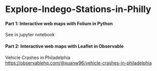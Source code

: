 # Explore-Indego-Stations-in-Philly

#### Part 1: Interactive web maps with Folium in Python
See in jupyter notebook
#### Part 2: Interactive web maps with Leaflet in Observable
Vehicle Crashes in Philadelphia
https://observablehq.com/@xuanw96/vehicle-crashes-in-philadelphia
